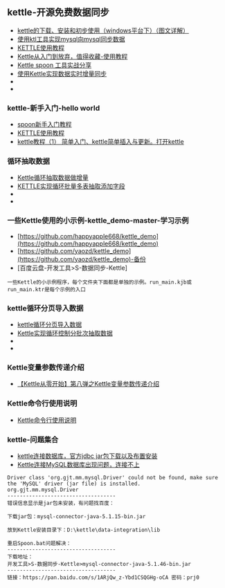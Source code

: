 
## kettle-开源免费数据同步
- [kettle的下载、安装和初步使用（windows平台下）（图文详解）](https://www.cnblogs.com/littlehb/p/9253855.html)
- [使用ktl工具实现mysql向mysql同步数据](https://jingyan.baidu.com/article/47a29f2493b0b2c015239941.html?from=singlemessage)
- [KETTLE使用教程](https://blog.csdn.net/Install_/article/details/80252565)
- [Kettle从入门到放弃，值得收藏-使用教程](https://blog.csdn.net/Mr_Tanga/article/details/81010973)
- [Kettle spoon 工具实战分享](https://blog.csdn.net/weixin_39824695/article/details/80412250)
- [使用Kettle实现数据实时增量同步](https://blog.csdn.net/dora_310/article/details/80511793)
- []()
- []()


### kettle-新手入门-hello world
- [spoon新手入门教程](https://blog.csdn.net/wuzhangweiss/article/details/78408029)
- [KETTLE使用教程](https://blog.csdn.net/Install_/article/details/80252565)
- [kettle教程（1） 简单入门、kettle简单插入与更新。打开kettle](https://blog.csdn.net/yangschfly/article/details/79204862)

### 循环抽取数据
- [Kettle循环抽取数据做增量](https://blog.csdn.net/hzp666/article/details/76625482)
- [KETTLE实现循环批量多表抽取添加字段](https://blog.csdn.net/qq_41704358/article/details/79519133)
- []()
- []()

### 一些Kettle使用的小示例-kettle_demo-master-学习示例
- [https://github.com/happyapple668/kettle_demo](https://github.com/happyapple668/kettle_demo)
- [https://github.com/yaozd/kettle_demo](https://github.com/yaozd/kettle_demo)-备份
- [百度云盘-开发工具>S-数据同步-Kettle]
```
一些Kettle的小示例程序，每个文件夹下面都是单独的示例。run_main.kjb或run_main.ktr是每个示例的入口
```
### kettle循环分页导入数据
- [kettle循环分页导入数据](https://my.oschina.net/jgy/blog/908272)
- [Kettle实现循环控制分批次抽取数据](https://ask.hellobi.com/blog/hql15/4298)
- []()
- []()
### Kettle变量参数传递介绍
- [【Kettle从零开始】第八弹之Kettle变量参数传递介绍](https://blog.csdn.net/rotkang/article/details/21008271)

### Kettle命令行使用说明
- [Kettle命令行使用说明](http://www.kettle.net.cn/1349.html)

### kettle-问题集合
- [kettle连接数据库，官方jdbc jar包下载以及布置安装](https://blog.csdn.net/Mr_Tanga/article/details/81014889)
- [Kettle连接MySQL数据库出现问题，连接不上](https://blog.csdn.net/a15020059230/article/details/72823039)
```
Driver class 'org.gjt.mm.mysql.Driver' could not be found, make sure the 'MySQL' driver (jar file) is installed.
org.gjt.mm.mysql.Driver
-----------------------------------
错误信息显示是jar包未安装，有问题找百度：

下载jar包：mysql-connector-java-5.1.15-bin.jar

放到Kettle安装目录下：D:\kettle\data-integration\lib

重启Spoon.bat问题解决：
-----------------------------------
下载地址：
开发工具>S-数据同步-Kettle>mysql-connector-java-5.1.46-bin.jar
-----------------------------------
链接：https://pan.baidu.com/s/1ARjQw_z-Ybd1CSQGHg-oCA 密码：prj0
```